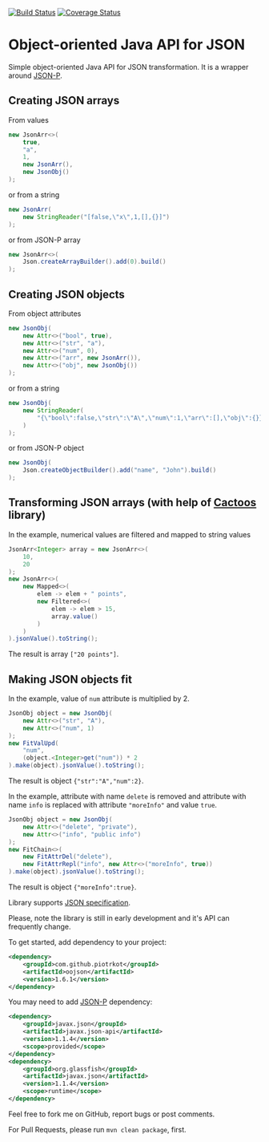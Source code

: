 [![Build Status](https://travis-ci.org/piotrkot/oojson.svg?branch=master)](https://travis-ci.org/piotrkot/oojson)
[![Coverage Status](https://coveralls.io/repos/github/piotrkot/oojson/badge.svg?branch=master)](https://coveralls.io/github/piotrkot/oojson?branch=master)

# Object-oriented Java API for JSON

Simple object-oriented Java API for JSON transformation. It is a wrapper around
[JSON-P](https://javaee.github.io/jsonp/).

## Creating JSON arrays

From values

```java
new JsonArr<>(
    true,
    "a",
    1,
    new JsonArr(),
    new JsonObj()
);
```

or from a string

```java
new JsonArr(
    new StringReader("[false,\"x\",1,[],{}]")
);
```

or from JSON-P array

```java
new JsonArr<>(
    Json.createArrayBuilder().add(0).build()
);
```

## Creating JSON objects

From object attributes

```java
new JsonObj(
    new Attr<>("bool", true),
    new Attr<>("str", "a"),
    new Attr<>("num", 0),
    new Attr<>("arr", new JsonArr()),
    new Attr<>("obj", new JsonObj())
);
```

or from a string

```java
new JsonObj(
    new StringReader(
        "{\"bool\":false,\"str\":\"A\",\"num\":1,\"arr\":[],\"obj\":{}}"
    )
);
```

or from JSON-P object

```java
new JsonObj(
    Json.createObjectBuilder().add("name", "John").build()
);
```

## Transforming JSON arrays (with help of [Cactoos](http://www.cactoos.org/) library)

In the example, numerical values are filtered and mapped to string values

```java
JsonArr<Integer> array = new JsonArr<>(
    10,
    20
);
new JsonArr<>(
    new Mapped<>(
        elem -> elem + " points",
        new Filtered<>(
            elem -> elem > 15,
            array.value()
        )
    )
).jsonValue().toString();
```

The result is array `["20 points"]`.

## Making JSON objects fit

In the example, value of `num` attribute is multiplied by 2.

```java
JsonObj object = new JsonObj(
    new Attr<>("str", "A"),
    new Attr<>("num", 1)
);
new FitValUpd(
    "num",
    (object.<Integer>get("num")) * 2
).make(object).jsonValue().toString();
```

The result is object `{"str":"A","num":2}`.

In the example, attribute with name `delete` is removed and attribute
with name `info` is replaced with attribute `"moreInfo"` and value `true`.

```java
JsonObj object = new JsonObj(
    new Attr<>("delete", "private"),
    new Attr<>("info", "public info")
);
new FitChain<>(
    new FitAttrDel("delete"),
    new FitAttrRepl("info", new Attr<>("moreInfo", true))
).make(object).jsonValue().toString();
```

The result is object `{"moreInfo":true}`.

Library supports [JSON specification](https://json.org/).

Please, note the library is still in early development and it's API can
frequently change.

To get started, add dependency to your project:
```xml
<dependency>
    <groupId>com.github.piotrkot</groupId>
    <artifactId>oojson</artifactId>
    <version>1.6.1</version>
</dependency>
```

You may need to add [JSON-P](https://javaee.github.io/jsonp/) dependency:
```xml
<dependency>
    <groupId>javax.json</groupId>
    <artifactId>javax.json-api</artifactId>
    <version>1.1.4</version>
    <scope>provided</scope>
</dependency>
<dependency>
    <groupId>org.glassfish</groupId>
    <artifactId>javax.json</artifactId>
    <version>1.1.4</version>
    <scope>runtime</scope>
</dependency>
```

Feel free to fork me on GitHub, report bugs or post comments.

For Pull Requests, please run `mvn clean package`, first.
